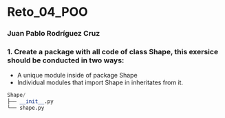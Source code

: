 # Reto_04_POO
### Juan Pablo Rodríguez Cruz

### 1. Create a package with all code of class Shape, this exersice should be conducted in two ways:
- A unique module inside of package Shape
- Individual modules that import Shape in inheritates from it.

```python
Shape/
├── __init__.py
└── shape.py
